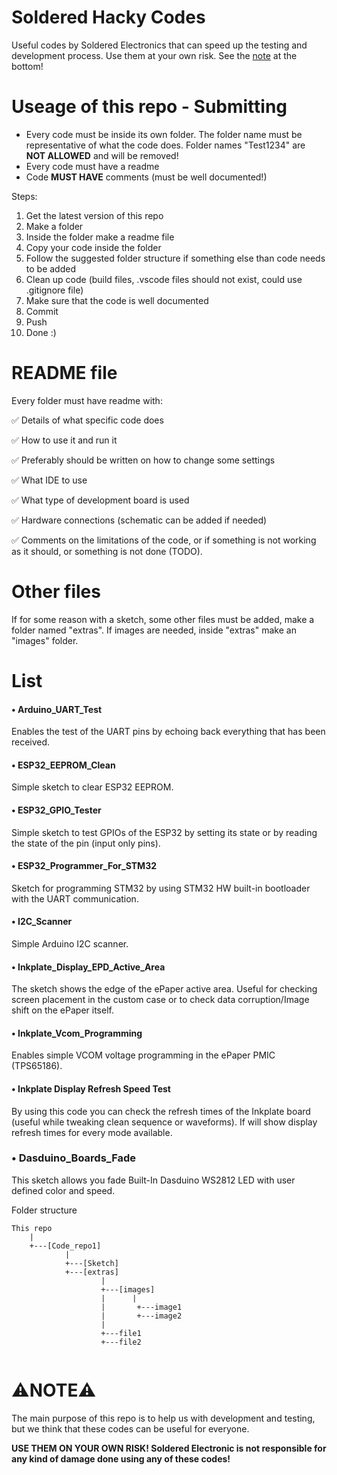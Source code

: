 # Soldered Hacky Codes
Useful codes by Soldered Electronics that can speed up the testing and development process.
Use them at your own risk. See the [note](https://github.com/SolderedElectronics/Soldered-Hacky-Codes/blob/main/README.md#%EF%B8%8Fnote%EF%B8%8F) at the bottom!

# Useage of this repo - Submitting
- Every code must be inside its own folder. The folder name must be representative of what the code does. Folder names "Test1234" are **NOT ALLOWED** and will be removed!
- Every code must have a readme
- Code **MUST HAVE** comments (must be well documented!)

Steps:
1. Get the latest version of this repo
2. Make a folder
3. Inside the folder make a readme file
4. Copy your code inside the folder
5. Follow the suggested folder structure if something else than code needs to be added
6. Clean up code (build files, .vscode files should not exist, could use .gitignore file)
7. Make sure that the code is well documented
8. Commit
9. Push
10. Done :)

# README file
Every folder must have readme with:

✅ Details of what specific code does

✅ How to use it and run it

✅ Preferably should be written on how to change some settings

✅ What IDE to use

✅ What type of development board is used

✅ Hardware connections (schematic can be added if needed)

✅ Comments on the limitations of the code, or if something is not working as it should, or something is not done (TODO).

# Other files
If for some reason with a sketch, some other files must be added, make a folder named "extras".
If images are needed, inside "extras" make an "images" folder.

# List
#### • Arduino_UART_Test
Enables the test of the UART pins by echoing back everything that has been received.

#### • ESP32_EEPROM_Clean
Simple sketch to clear ESP32 EEPROM.

#### • ESP32_GPIO_Tester
Simple sketch to test GPIOs of the ESP32 by setting its state or by reading the state of the pin (input only pins).

#### • ESP32_Programmer_For_STM32
Sketch for programming STM32 by using STM32 HW built-in bootloader with the UART communication.

#### • I2C_Scanner
Simple Arduino I2C scanner.

#### • Inkplate_Display_EPD_Active_Area
The sketch shows the edge of the ePaper active area. Useful for checking screen placement in the custom case or to check data corruption/Image shift on the ePaper itself.

#### • Inkplate_Vcom_Programming
Enables simple VCOM voltage programming in the ePaper PMIC (TPS65186).

#### • Inkplate Display Refresh Speed Test
By using this code you can check the refresh times of the Inkplate board (useful while tweaking clean sequence or waveforms). If will show display refresh times for every mode available.

### • Dasduino_Boards_Fade
This sketch allows you fade Built-In Dasduino WS2812 LED with user defined color and speed.

Folder structure
```
This repo
    |
    +---[Code_repo1]
            |
            +---[Sketch]
            +---[extras]
                    |
                    +---[images]
                    |      |
                    |       +---image1
                    |       +---image2
                    |
                    +---file1
                    +---file2
                         
```
# ⚠️**NOTE**⚠️
The main purpose of this repo is to help us with development and testing, but we think that these codes can be useful for everyone.

**USE THEM ON YOUR OWN RISK! Soldered Electronic is not responsible for any kind of damage done using any of these codes!**
